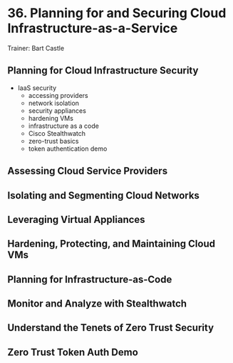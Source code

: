 # 36. Planning for and Securing Cloud Infrastructure-as-a-Service

Trainer: Bart Castle



## Planning for Cloud Infrastructure Security

- IaaS security
  - accessing providers
  - network isolation
  - security appliances
  - hardening VMs
  - infrastructure as a code
  - Cisco Stealthwatch
  - zero-trust basics
  - token authentication demo


## Assessing Cloud Service Providers




## Isolating and Segmenting Cloud Networks




## Leveraging Virtual Appliances




## Hardening, Protecting, and Maintaining Cloud VMs




## Planning for Infrastructure-as-Code




## Monitor and Analyze with Stealthwatch




## Understand the Tenets of Zero Trust Security




## Zero Trust Token Auth Demo



